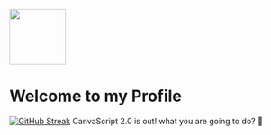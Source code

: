 <img src="https://avatars.githubusercontent.com/u/178961217?v=4" width="100"></img>

# Welcome to my Profile
[![GitHub Streak](https://streak-stats.demolab.com?user=CleanCode-developer&theme=dark&border_radius=12)](https://git.io/streak-stats)
CanvaScript 2.0 is out! what you are going to do? 👀




